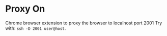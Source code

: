 # Proxy On

Chrome browser extension to proxy the browser to localhost port 2001
Try with: `ssh -D 2001 user@host`.
